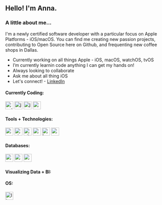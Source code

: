<h2> Hello! I'm Anna. </h2>
<h3> A little about me... </h3>

I'm a newly certified software developer with a particular focus on Apple Platforms - iOS/macOS. You can find me creating new passion projects, contributing to Open Source here on Github, and frequenting new coffee shops in Dallas.

- Currently working on all things Apple - iOS, macOS, watchOS, tvOS
- I’m currently learnin code anything I can get my hands on!
- Always looking to collaborate
- Ask me about all thing iOS
- Let's connect! - [LinkedIn](https://www.linkedin.com/in/anna-mattingly/)

<h4> Currently Coding: </h4>
<p align="left">
<img src="https://cdn.jsdelivr.net/gh/devicons/devicon/icons/python/python-original.svg" alt="python" width="25" height="25"/>
<img src="https://cdn.jsdelivr.net/gh/devicons/devicon/icons/java/java-original.svg" alt="java" width="25" height="25"/>
<img src="https://cdn.jsdelivr.net/gh/devicons/devicon/icons/javascript/javascript-original.svg" alt="javascript" width="25" height="25"/>
<img src="https://cdn.jsdelivr.net/gh/devicons/devicon/icons/c/c-original.svg" alt="c" width="25" height="25"/>
</p>

<h4> Tools + Technologies: </h4>
<p align="left">
<img src="https://cdn.jsdelivr.net/gh/devicons/devicon/icons/react/react-original.svg" alt="react" width="25" height="25"/>
<img src="https://cdn.jsdelivr.net/gh/devicons/devicon/icons/vim/vim-original.svg" alt="vim" width="25" height="25"/>
<img src="https://cdn.jsdelivr.net/gh/devicons/devicon/icons/git/git-original.svg" alt="git" width="25" height="25"/>
<img src="https://cdn.jsdelivr.net/gh/devicons/devicon/icons/webpack/webpack-original.svg" alt="webpack" width="25" height="25"/>
<img src="https://cdn.jsdelivr.net/gh/devicons/devicon/icons/babel/babel-original.svg" alt="babel" width="25" height="25"/>
<img src="https://cdn.jsdelivr.net/gh/devicons/devicon/icons/express/express-original.svg" alt="express" width="25" height="25"/>
</p>

<h4> Databases: </h4>
<p align="left">
<img src="https://cdn.jsdelivr.net/gh/devicons/devicon/icons/postgresql/postgresql-original.svg" alt="postgresql" width="25" height="25"/>
<img src="https://cdn.jsdelivr.net/gh/devicons/devicon/icons/mysql/mysql-original.svg" alt="mysql" width="25" height="25"/>
<img src="https://cdn.jsdelivr.net/gh/devicons/devicon/icons/oracle/oracle-original.svg" alt="oracle" width="25" height="25"/>
</p>

<h4> Visualizing Data + BI: </h4>
<p align="left">
</p>

<h4> OS: </h4>
<p align="left">
<img src="https://cdn.jsdelivr.net/gh/devicons/devicon/icons/linux/linux-original.svg" alt="linux" width="25" height="25"/>
</p>
